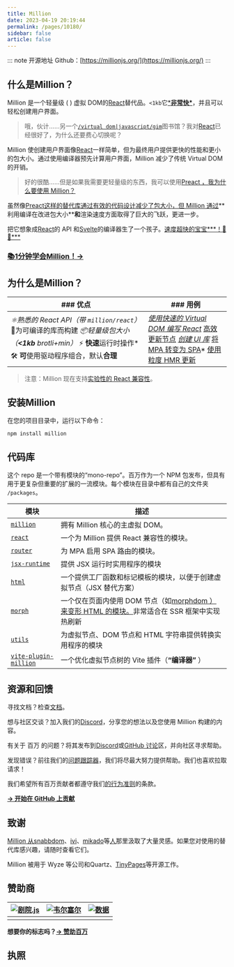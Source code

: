 ```yaml
---
title: Million
date: 2023-04-19 20:19:44
permalink: /pages/10180/
sidebar: false
article: false
---
```

::: note 开源地址
Github：[https://millionjs.org/](https://millionjs.org/)
:::
## 什么是Million？

Million 是一个轻量级 ( ) 虚拟 DOM的[React](https://reactjs.org/)替代品。`<1kb`它[***非常快\***](https://millionjs.org/benchmarks)，并且可以轻松创建用户界面。

> 哦，伙计……另一个[`/virtual dom|javascript/gim`](https://regexr.com/6mr5f)图书馆？我对[React](https://reactjs.org/)已经很好了，为什么还要费心切换呢？

Million 使创建用户界面像[React](https://reactjs.org/)一样简单，但为最终用户提供更快的性能和更小的包大小。通过使用编译器预先计算用户界面，Million 减少了传统 Virtual DOM 的开销。

> 好的很酷......但是如果我需要更轻量级的东西，我可以使用[Preact ，我为什么要使用 Million？](https://preactjs.com/)

虽然像[Preact这样的替代库通过有效的代码设计减少了包大小，但 Million 通过](https://preactjs.com/)**利用编译在改进包大小\****和**渲染速度方面取得了巨大的飞跃，更进一步。

把它想象成[React](https://preactjs.com/)的 API 和[Svelte](https://svelte.dev/)的编译器生了一个孩子。[速度超快的宝宝***！👶🚀\***](https://millionjs.org/benchmarks)

### [**📚1分钟学会Million！→**](https://millionjs.org/docs/start-here)

## 为什么是Million？

| ### 优点                                                     | ### 用例                                                     |
| ------------------------------------------------------------ | ------------------------------------------------------------ |
| *⚛️熟悉的 React API（带 `million/react`）* 🦁为可编译的库而构建 *📦轻量级包大小（**<1kb** brotli+min）* ⚡ **快速**运行时操作* 🛠️ **可**使用驱动程序组合，默认**合理** | *[使用快速的 Virtual DOM 编写 React](https://github.com/aidenybai/million-react)* [高效更新节点](https://millionjs.org/docs/api/basics/render) *[创建 UI 库](https://github.com/aidenybai/hacky)* [将 MPA 转变为 SPA](https://millionjs.org/docs/api/extra/router)* [使用粒度 HMR 更新](https://millionjs.org/docs/tooling/ssg-ssr) |

> 注意：Million 现在支持[实验性的 React 兼容性](https://github.com/aidenybai/million-react)。

## 安装Million

在您的项目目录中，运行以下命令：

```shell
npm install million
```

## 代码库

这个 repo 是一个带有模块的“mono-repo”。百万作为一个 NPM 包发布，但具有用于更复杂但重要的扩展的一流模块。每个模块在目录中都有自己的文件夹 `/packages`。

| 模块                                                         | 描述                                                         |
| ------------------------------------------------------------ | ------------------------------------------------------------ |
| [`million`](https://github.com/aidenybai/million/tree/main/packages/million) | 拥有 Million 核心的主虚拟 DOM。                              |
| [`react`](https://github.com/aidenybai/million/tree/main/packages/react) | 一个为 Million 提供 React 兼容性的模块。                     |
| [`router`](https://github.com/aidenybai/million/tree/main/packages/router) | 为 MPA 启用 SPA 路由的模块。                                 |
| [`jsx-runtime`](https://github.com/aidenybai/million/tree/main/packages/jsx-runtime) | 提供 JSX 运行时实用程序的模块                                |
| [`html`](https://github.com/aidenybai/million/tree/main/packages/html) | 一个提供工厂函数和标记模板的模块，以便于创建虚拟节点（JSX 替代方案） |
| [`morph`](https://github.com/aidenybai/million/tree/main/packages/morph) | 一个仅在页面内使用 DOM 节点（如[morphdom ）来变形 HTML 的模块。](https://github.com/patrick-steele-idem/morphdom)非常适合在 SSR 框架中实现热刷新 |
| [`utils`](https://github.com/aidenybai/million/tree/main/packages/utils) | 为虚拟节点、DOM 节点和 HTML 字符串提供转换实用程序的模块     |
| [`vite-plugin-million`](https://github.com/aidenybai/million/tree/main/packages/vite-plugin-million) | 一个优化虚拟节点树的 Vite 插件（**“编译器”** ）              |

## 资源和回馈

寻找文档？检查[文档](https://millionjs.org/)。

想与社区交谈？加入我们的[Discord](https://discord.gg/X9yFbcV2rF)，分享您的想法以及您使用 Million 构建的内容。

有关于 百万 的问题？将其发布到[Discord](https://discord.gg/X9yFbcV2rF)或[GitHub 讨论](https://github.com/aidenybai/million/discussions)区，并向社区寻求帮助。

发现错误？前往我们的[问题跟踪器](https://github.com/aidenybai/million/issues)，我们将尽最大努力提供帮助。我们也喜欢拉取请求！

我们希望所有百万贡献者都遵守我们[的行为准则](https://github.com/aidenybai/million/blob/main/.github/CODE_OF_CONDUCT.md)的条款。

[**→ 开始在 GitHub 上贡献**](https://github.com/aidenybai/million/blob/main/.github/CONTRIBUTING.md)

## 致谢

[Million 从snabbdom](https://github.com/snabbdom/snabbdom)、[ivi](https://github.com/localvoid/ivi)、[mikado](https://github.com/nextapps-de/mikado)等[人](https://krausest.github.io/js-framework-benchmark/2021/table_chrome_96.0.4664.45.html)那里汲取了大量灵感。如果您对使用的替代库感兴趣，请随时查看它们。

Million 被用于 Wyze 等公司和Quartz、[TinyPages](https://wyze.com/)等开源工作。

## 赞助商

| [![剧院.js](https://camo.githubusercontent.com/f7dc123ff6f4c17b9280bc4ddb179fbf4c6e120570cb38359af7b1d8426a28c3/68747470733a2f2f7777772e746865617472656a732e636f6d2f696d616765732f746f702d73656374696f6e2f6c6f676f2e737667)](https://www.theatrejs.com/?utm_source=millionjs&utm_campaign=oss) | [![韦尔塞尔](https://raw.githubusercontent.com/aidenybai/million/main/.github/assets/vercel-logo.svg)](https://vercel.com/?utm_source=millionjs&utm_campaign=oss) | [![数据](https://camo.githubusercontent.com/73d8f96db40ab39d3f28366bc429a2bc53018564a62b52670ed18aab11d221b6/68747470733a2f2f7777772e646574612e73682f646973742f696d616765732f646574615f6c6f676f2e737667)](https://deta.sh/?utm_source=millionjs&utm_campaign=oss) |
| ------------------------------------------------------------ | ------------------------------------------------------------ | ------------------------------------------------------------ |
|                                                              |                                                              |                                                              |

**想要你的标志吗？[→ 赞助百万](https://github.com/sponsors/aidenybai)**

## 执照